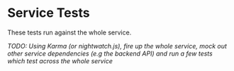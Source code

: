 # Service Tests

These tests run against the whole service.

*TODO: Using Karma (or nightwatch.js), fire up the whole service, mock out other service dependencies (e.g the backend API) and run a few tests which test across the whole service*

